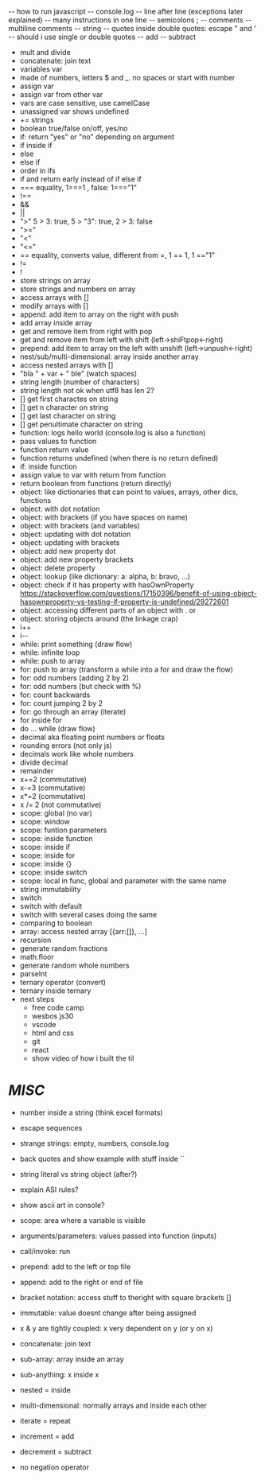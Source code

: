 -- how to run javascript
-- console.log
-- line after line (exceptions later explained)
-- many instructions in one line
-- semicolons ;
-- comments
-- multiline comments
-- string
-- quotes inside double quotes: escape " and '
-- should i use single or double quotes
-- add
-- subtract
- mult and divide
- concatenate: join text
- variables var
- made of numbers, letters \$ and \_. no spaces or start with number
- assign var
- assign var from other var
- vars are case sensitive, use camelCase
- unassigned var shows undefined
- += strings
- boolean true/false on/off, yes/no
- if: return "yes" or "no" depending on argument
- if inside if
- else
- else if
- order in ifs
- if and return early instead of if else if
- === equality, 1===1 , false: 1==="1"
- !==
- &&
- ||
- ">" 5 > 3: true, 5 > "3": true, 2 > 3: false
- ">="
- "<"
- "<="
- == equality, converts value, different from =, 1 == 1, 1 =="1"
- !=
- !
- store strings on array
- store strings and numbers on array
- access arrays with []
- modify arrays with []
- append: add item to array on the right with push
- add array inside array
- get and remove item from right with pop
- get and remove item from left with shift (left->shiFtpop<-right)
- prepend: add item to array on the left with unshift (left->unpush<-right)
- nest/sub/multi-dimensional: array inside another array
- access nested arrays with []
- "bla " + var + " ble" (watch spaces)
- string length (number of characters)
- string length not ok when utf8 has len 2?
- [] get first charactes on string
- [] get n character on string
- [] get last character on string
- [] get penultimate character on string
- function: logs hello world (console.log is also a function)
- pass values to function
- function return value
- function returns undefined (when there is no return defined)
- if: inside function
- assign value to var with return from function
- return boolean from functions (return directly)
- object: like dictionaries that can point to values, arrays, other dics, functions
- object: with dot notation
- object: with brackets (if you have spaces on name)
- object: with brackets (and variables)
- object: updating with dot notation
- object: updating with brackets
- object: add new property dot
- object: add new property brackets
- object: delete property
- object: lookup (like dictionary: a: alpha, b: bravo, ...)
- object: check if it has property with hasOwnProperty https://stackoverflow.com/questions/17150396/benefit-of-using-object-hasownproperty-vs-testing-if-property-is-undefined/29272601
- object: accessing different parts of an object with . or [](nested)
- object: storing objects around (the linkage crap)
- i++
- i--
- while: print something (draw flow)
- while: infinite loop
- while: push to array
- for: push to array (transform a while into a for and draw the flow)
- for: odd numbers (adding 2 by 2)
- for: odd numbers (but check with %)
- for: count backwards
- for: count jumping 2 by 2
- for: go through an array (iterate)
- for inside for
- do ... while (draw flow)
- decimal aka floating point numbers or floats
- rounding errors (not only js)
- decimals work like whole numbers
- divide decimal
- remainder
- x+=2 (commutative)
- x-=3 (commutative)
- x\*=2 (commutative)
- x /= 2 (not commutative)
- scope: global (no var)
- scope: window
- scope: funtion parameters
- scope: inside function
- scope: inside if
- scope: inside for
- scope: inside {}
- scope: inside switch
- scope: local in func, global and parameter with the same name
- string immutability
- switch
- switch with default
- switch with several cases doing the same
- comparing to boolean
- array: access nested array [{arr:[]}, ...]
- recursion
- generate random fractions
- math.floor
- generate random whole numbers
- parseInt
- ternary operator (convert)
- ternary inside ternary
- next steps
  - free code camp
  - wesbos js30
  - vscode
  - html and css
  - git
  - react
  - show video of how i built the til

# _MISC_
- number inside a string (think excel formats)
- escape sequences
- strange strings: empty, numbers, console.log
- back quotes and show example with stuff inside ``
- string literal vs string object (after?)
- explain ASI rules?
- show ascii art in console?

- scope: area where a variable is visible
- arguments/parameters: values passed into function (inputs)
- call/invoke: run
- prepend: add to the left or top file
- append: add to the right or end of file
- bracket notation: access stuff to theright with square brackets []
- immutable: value doesnt change after being assigned
- x & y are tightly coupled: x very dependent on y (or y on x)
- concatenate: join text
- sub-array: array inside an array
- sub-anything: x inside x
- nested = inside
- multi-dimensional: normally arrays and inside each other
- iterate = repeat
- increment = add
- decrement = subtract

- no negation operator
